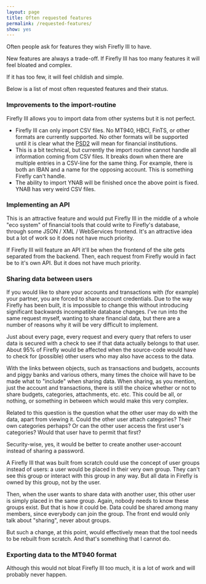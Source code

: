 ```yaml
---
layout: page
title: Often requested features
permalink: /requested-features/
show: yes
---
```


Often people ask for features they wish Firefly III to have. 

New features are always a trade-off. If Firefly III has too many features it will feel bloated and complex.

If it has too few, it will feel childish and simple. 

Below is a list of most often requested features and their status.


### Improvements to the import-routine

Firefly III allows you to import data from other systems but it is not perfect.

- Firefly III can only import CSV files. No MT940, HBCI, FinTS, or other formats are currently supported. No other formats will be supported until it is clear what the [PSD2](https://en.wikipedia.org/wiki/Payment_Services_Directive#Revised_Directive_on_Payment_Services_.28PSD2.29) will mean for financial institutions.
- This is a bit technical, but currently the import routine cannot handle all information coming from CSV files. It breaks down when there are multiple entries in a CSV-line for the same thing. For example, there is both an IBAN and a name for the opposing account. This is something Firefly can't handle. 
- The ability to import YNAB will be finished once the above point is fixed. YNAB has very weird CSV files.

### Implementing an API
This is an attractive feature and would put Firefly III in the middle of a whole "eco system" of financial tools that could write to Firefly's database, through some JSON / XML / WebServices frontend. It's an attractive idea but a lot of work so it does not have much priority. 

If Firefly III will feature an API it'll be when the frontend of the site gets separated from the backend. Then, each request from Firefly would in fact be to it's own API. But it does not have much priority.

### Sharing data between users
If you would like to share your accounts and transactions with (for example) your partner, you are forced to share account credentials. Due to the way Firefly has been built, it is impossible to change this without introducing significant backwards incompatible database changes. I've run into the same request myself, wanting to share financial data, but there are a number of reasons why it will be very difficult to implement.

Just about every page, every request and every query that refers to user data is secured with a check to see if that data actually belongs to that user. About 95% of Firefly would be affected when the source-code would have to check for (possible) other users who may also have access to the data.

With the links between objects, such as transactions and budgets, accounts and piggy banks and various others, many times the choice will have to be made what to "include" when sharing data. When sharing, as you mention, just the account and transactions, there is still the choice whether or not to share budgets, categories, attachments, etc. etc. This could be all, or nothing, or something in between which would make this very complex.

Related to this question is the question what the other user may do with the data, apart from viewing it. Could the other user attach categories? Their own categories perhaps? Or can the other user access the first user's categories? Would that user have to permit that first?

Security-wise, yes, it would be better to create another user-account instead of sharing a password.

A Firefly III that was built from scratch could use the concept of user groups instead of users: a user would be placed in their very own group. They can't see this group or interact with this group in any way. But all data in Firefly is owned by this group, not by the user.

Then, when the user wants to share data with another user, this other user is simply placed in the same group. Again, nobody needs to know these groups exist. But that is how it could be. Data could be shared among many members, since everybody can join the group. The front end would only talk about "sharing", never about groups.

But such a change, at this point, would effectively mean that the tool needs to be rebuilt from scratch. And that's something that I cannot do.

### Exporting data to the MT940 format
Although this would not bloat Firefly III too much, it is a lot of work and will probably never happen.

